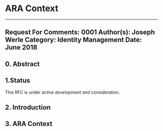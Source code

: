 ARA Context
=========================

---
Request For Comments: 0001
Author(s): Joseph Werle
Category: Identity Management
Date: June 2018
---


## 0. Abstract


## 1.Status

This RFC is under _active development and consideration_.

## 2. Introduction



## 3. ARA Context
